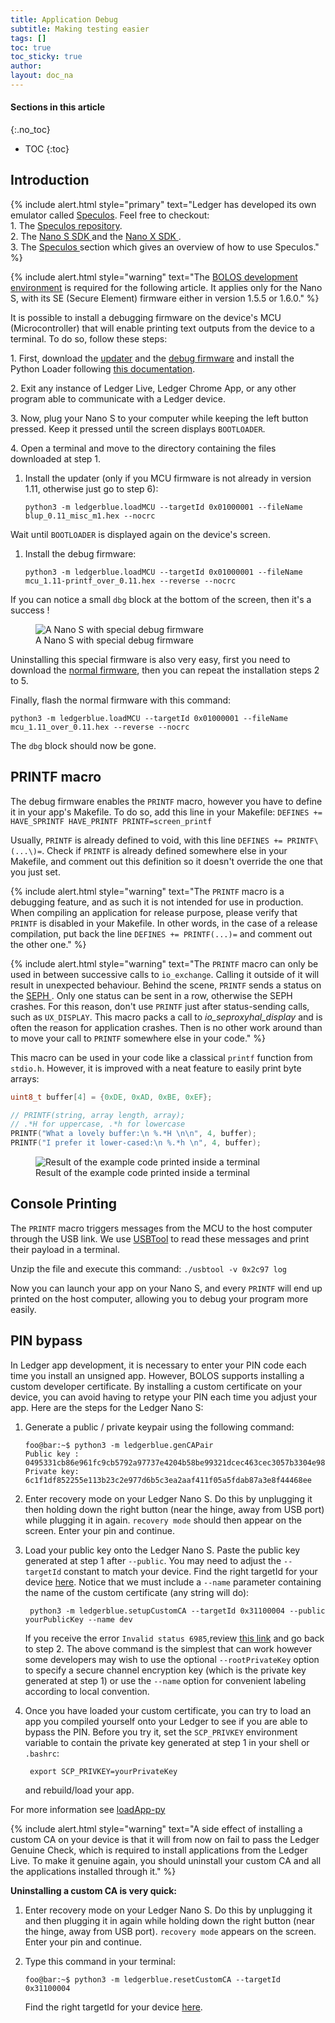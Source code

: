 ```yaml
---
title: Application Debug
subtitle: Making testing easier
tags: []
toc: true
toc_sticky: true
author:
layout: doc_na
---
```


#### Sections in this article
{:.no_toc}
* TOC
{:toc}

## Introduction


<!--  -->
{% include alert.html style="primary" text="Ledger has developed its own emulator called
<a href='https://github.com/LedgerHQ/speculos' class='alert-link'> Speculos</a>. Feel free to checkout:  <br>1.  The <a href='https://github.com/LedgerHQ/speculos' class='alert-link'> Speculos repository</a>. <br>2.  The <a href='https://github.com/LedgerHQ/nanos-secure-sdk' class='alert-link'> Nano S SDK </a> and the
<a href='https://github.com/LedgerHQ/nanox-secure-sdk' class='alert-link'> Nano X SDK </a>.  <br>3.  The <a href='../../SP/i_build/' class='alert-link'> Speculos </a> section which gives an overview of how to use Speculos." %}
<!--  -->


<!--  -->
{% include alert.html style="warning" text="The <a href='https://blog.ledger.com/unos/docs/NA/u_setup/' class='alert-link'>BOLOS development environment</a> is required for the following article. It applies only for the Nano S, with its SE (Secure Element) firmware either in version 1.5.5 or 1.6.0." %}
<!--  -->


It is possible to install a debugging firmware on the device's MCU (Microcontroller) that will enable printing text outputs from the device to a terminal. To do so, follow these steps:

1\. First, download the [updater](https://drive.google.com/open?id=1pbqIDDuamfsvFuEkduCyOFq8mW0HZmeQ) and the [debug firmware](https://drive.google.com/open?id=1hTZKqlwKjx51vdqda8SRp_80Yx3lPizb) and install the Python Loader following [this documentation](../../PL/01_readme).

2\. Exit any instance of Ledger Live, Ledger Chrome App, or any other program able to communicate with a Ledger device.

3\. Now, plug your Nano S to your computer while keeping the left button pressed. Keep it pressed until the screen displays `BOOTLOADER`.

4\. Open a terminal and move to the directory containing the files downloaded at step 1.

1.  Install the updater (only if you MCU firmware is not already in version 1.11, otherwise just go to step 6):

        python3 -m ledgerblue.loadMCU --targetId 0x01000001 --fileName blup_0.11_misc_m1.hex --nocrc

Wait until `BOOTLOADER` is displayed again on the device's screen.

1.  Install the debug firmware:

        python3 -m ledgerblue.loadMCU --targetId 0x01000001 --fileName mcu_1.11-printf_over_0.11.hex --reverse --nocrc

If you can notice a small `dbg` block at the bottom of the screen, then it's a success !

<!-- ------------- Image ------------- -->
<!-- --------------------------------- -->
<figure>
<img src="../images/debug_nano.jpg" class="align-center" alt="A Nano S with special debug firmware" /><figcaption aria-hidden="true">A Nano S with special debug firmware</figcaption>
</figure>

Uninstalling this special firmware is also very easy, first you need to download the [normal firmware](https://drive.google.com/open?id=1YfdU1dNycojdtuKU_hHctLFzJZzhDFuY), then you can repeat the installation steps 2 to 5.

Finally, flash the normal firmware with this command:

    python3 -m ledgerblue.loadMCU --targetId 0x01000001 --fileName mcu_1.11_over_0.11.hex --reverse --nocrc

The `dbg` block should now be gone.

## PRINTF macro

The debug firmware enables the `PRINTF` macro, however you have to define it in your app's Makefile. To do so, add this line in your Makefile: `DEFINES += HAVE_SPRINTF HAVE_PRINTF PRINTF=screen_printf`

Usually, `PRINTF` is already defined to void, with this line `DEFINES += PRINTF\(...\)=`. Check if `PRINTF` is already defined somewhere else in your Makefile, and comment out this definition so it doesn't override the one that you just set.

<!--  -->
{% include alert.html style="warning" text="The <code>PRINTF</code> macro is a debugging feature, and as such it is not intended for use in production. When compiling an application for release purpose, please verify that <code>PRINTF</code> is disabled in your Makefile. In other words, in the case of a release compilation, put back the line <code>DEFINES += PRINTF\(...\)=</code> and comment out the other one." %}
<!--  -->

<!--  -->
{% include alert.html style="warning" text="The <code>PRINTF</code> macro can only be used in between successive calls to <code>io_exchange</code>. Calling it outside of it will result in unexpected behaviour. Behind the scene, <code>PRINTF</code> sends a status on the <a href='../b_hardware_architecture/#seproxyhal' class='alert-link'> SEPH </a>. Only one status can be sent in a row, otherwise the SEPH crashes. For this reason, don't use <code>PRINTF</code> just after status-sending calls, such as <code>UX_DISPLAY</code>. This macro packs a call to <i>io_seproxyhal_display</i> and is often the reason for application crashes. Then is no other work around than to move your call to <code>PRINTF</code> somewhere else in your code." %}
<!--  -->


This macro can be used in your code like a classical `printf` function from `stdio.h`. However, it is improved with a neat feature to easily print byte arrays:

``` c++
uint8_t buffer[4] = {0xDE, 0xAD, 0xBE, 0xEF};

// PRINTF(string, array length, array);
// .*H for uppercase, .*h for lowercase
PRINTF("What a lovely buffer:\n %.*H \n\n", 4, buffer);
PRINTF("I prefer it lower-cased:\n %.*h \n", 4, buffer);
```

<!-- ------------- Image ------------- -->
<!-- --------------------------------- -->
<figure>
<img src="../images/deadbeef.png" class="align-center" alt="Result of the example code printed inside a terminal" /><figcaption aria-hidden="true">Result of the example code printed inside a terminal</figcaption>
</figure>

## Console Printing

The `PRINTF` macro triggers messages from the MCU to the host computer through the USB link. We use [USBTool](https://drive.google.com/open?id=16D5vlrbczmBxqpDJml6QUV0RGWs7aZeZ) to read these messages and print their payload in a terminal.

Unzip the file and execute this command: `./usbtool -v 0x2c97 log`

Now you can launch your app on your Nano S, and every `PRINTF` will end up printed on the host computer, allowing you to debug your program more easily.

## PIN bypass

In Ledger app development, it is necessary to enter your PIN code each time you install an unsigned app. However, BOLOS supports installing a custom developer certificate. By installing a custom certificate on your device, you can avoid having to retype your PIN each time you adjust your app. Here are the steps for the Ledger Nano S:

1.  Generate a public / private keypair using the following command:

        foo@bar:~$ python3 -m ledgerblue.genCAPair
        Public key : 0495331cb86e961fc9cb5792a97737e4204b58be99321dcec463cec3057b3304e9875614004e6e540ab0610a1339fae22df6f6f3ec594912b409d69b72f0eaf390
        Private key: 6c1f1df852255e113b23c2e977d6b5c3ea2aaf411f05a5fdab87a3e8f44468ee

2. Enter recovery mode on your Ledger Nano S. Do this by unplugging it then holding down the right button (near the hinge, away from USB port) while plugging it in again. `recovery mode` should then appear on the screen. Enter your pin and continue.

3. Load your public key onto the Ledger Nano S. Paste the public key generated at step 1 after `--public`. You may need to adjust the `--targetId` constant to match your device. Find the right targetId for your device [here](https://gist.github.com/TamtamHero/b7651ffe6f1e485e3886bf4aba673348). Notice that we must include a `--name` parameter containing the name of the custom certificate (any string will do):

        python3 -m ledgerblue.setupCustomCA --targetId 0x31100004 --public yourPublicKey --name dev

    If you receive the error `Invalid status 6985`,review [this link](https://github.com/LedgerHQ/blue-loader-python/issues/42) and go back to step 2. The above command is the simplest that can work however some developers may wish to use the optional `--rootPrivateKey` option to specify a secure channel encryption key (which is the private key generated at step 1) or use the `--name` option for convenient labeling according to local convention.

4. Once you have loaded your custom certificate, you can try to load an app you compiled yourself onto your Ledger to see if you are able to bypass the PIN. Before you try it, set the `SCP_PRIVKEY` environment variable to contain the private key generated at step 1 in your shell or `.bashrc`:

        export SCP_PRIVKEY=yourPrivateKey

    and rebuild/load your app.

For more information see [loadApp-py](https://ledger.readthedocs.io/projects/blue-loader-python/en/0.1.16/script_reference.html#loadapp-py)


<!--  -->
{% include alert.html style="warning" text="A side effect of installing a custom CA on your device is that it will from now on fail to pass the Ledger Genuine Check, which is required to install applications from the Ledger Live. To make it genuine again, you should uninstall your custom CA and all the applications installed through it." %}
<!--  -->

**Uninstalling a custom CA is very quick:**

1. Enter recovery mode on your Ledger Nano S. Do this by unplugging it and then plugging it in again while holding down the right button (near the hinge, away from USB port). `recovery mode` appears on the screen. Enter your pin and continue.

2.  Type this command in your terminal:

        foo@bar:~$ python3 -m ledgerblue.resetCustomCA --targetId 0x31100004

    Find the right targetId for your device [here](https://gist.github.com/TamtamHero/b7651ffe6f1e485e3886bf4aba673348).
